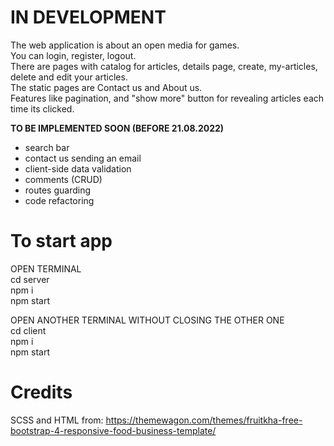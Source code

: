 # IN DEVELOPMENT
<p>
The web application is about an open media for games. <br />
You can login, register, logout. <br />
There are pages with catalog for articles, details page, create, my-articles, delete and edit your articles. <br />
The static pages are Contact us and About us. <br />
Features like pagination, and "show more" button for revealing articles each time its clicked. <br />

<b>TO BE IMPLEMENTED SOON (BEFORE 21.08.2022)</b>
- search bar
- contact us sending an email
- client-side data validation
- comments (CRUD)
- routes guarding
- code refactoring
</p>

# To start app

OPEN TERMINAL <br />
    cd server <br />
    npm i <br />
    npm start <br />

OPEN ANOTHER TERMINAL WITHOUT CLOSING THE OTHER ONE <br />
    cd client <br />
    npm i <br />
    npm start <br />

# Credits
SCSS and HTML from: https://themewagon.com/themes/fruitkha-free-bootstrap-4-responsive-food-business-template/